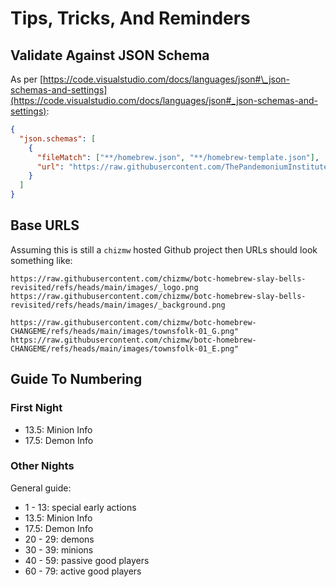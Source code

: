 # Tips, Tricks, And Reminders

## Validate Against JSON Schema

As per [https://code.visualstudio.com/docs/languages/json#\_json-schemas-and-settings](https://code.visualstudio.com/docs/languages/json#_json-schemas-and-settings):

```json
{
  "json.schemas": [
    {
      "fileMatch": ["**/homebrew.json", "**/homebrew-template.json"],
      "url": "https://raw.githubusercontent.com/ThePandemoniumInstitute/botc-release/main/script-schema.json"
    }
  ]
}
```

## Base URLS

Assuming this is still a `chizmw` hosted Github project then URLs should look
something like:

```text
https://raw.githubusercontent.com/chizmw/botc-homebrew-slay-bells-revisited/refs/heads/main/images/_logo.png
https://raw.githubusercontent.com/chizmw/botc-homebrew-slay-bells-revisited/refs/heads/main/images/_background.png
```

```text
https://raw.githubusercontent.com/chizmw/botc-homebrew-CHANGEME/refs/heads/main/images/townsfolk-01_G.png"
https://raw.githubusercontent.com/chizmw/botc-homebrew-CHANGEME/refs/heads/main/images/townsfolk-01_E.png"
```

## Guide To Numbering

### First Night

- 13.5: Minion Info
- 17.5: Demon Info

### Other Nights

General guide:

- 1 - 13: special early actions
- 13.5: Minion Info
- 17.5: Demon Info
- 20 - 29: demons
- 30 - 39: minions
- 40 - 59: passive good players
- 60 - 79: active good players
